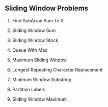 ## Sliding Window Problems

1. Find SubArray Sum To X
2. Sliding Window Sum
3. Sliding Window Stock
4. Queue With Max
5. Maximum Sliding Window

6. Longest Repeating Character Replacement
7. Minimum Window Substring
8. Partition Labels
9. Sliding Window Maximum